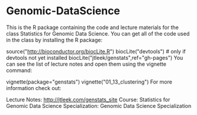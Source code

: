 # Genomic-DataScience
This is the R package containing the code and lecture materials for the class Statistics for Genomic Data Science. You can get all of the code used in the class by installing the R package:

source("http://bioconductor.org/biocLite.R")
biocLite("devtools")    # only if devtools not yet installed
biocLite("jtleek/genstats",ref="gh-pages")
You can see the list of lecture notes and open them using the vignette command:

vignette(package="genstats")
vignette("01_13_clustering")
For more information check out:

Lecture Notes: http://jtleek.com/genstats_site
Course: Statistics for Genomic Data Science
Specialization: Genomic Data Science Specialization

